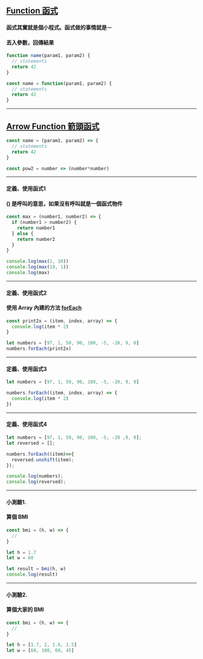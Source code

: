 ## [Function 函式](https://developer.mozilla.org/en-US/docs/Web/JavaScript/Reference/Functions)
#### 函式其實就是個小程式。函式做的事情就是－
#### 丟入參數，回傳結果

```javascript
function name(param1, param2) {
  // statements
  return 42
}
```

```javascript
const name = function(param1, param2) {
  // statements
  return 42
}
```

---

## [Arrow Function 箭頭函式](https://developer.mozilla.org/en-US/docs/Web/JavaScript/Reference/Functions/Arrow_functions)

```javascript
const name = (param1, param2) => {
  // statements
  return 42
}
```
```javascript
const pow2 = number => (number*number)
```

---

#### 定義、使用函式1
#### () 是呼叫的意思，如果沒有呼叫就是一個函式物件

```javascript
const max = (number1, number2) => {
  if (number1 > number2) {
    return number1
  } else {
    return number2
  }
}

console.log(max(1, 10))
console.log(max(10, 1))
console.log(max)
```

---

#### 定義、使用函式2
#### 使用 Array 內建的方法 [forEach](https://developer.mozilla.org/en-US/docs/Web/JavaScript/Reference/Global_Objects/Array/forEach)
```javascript
const print2x = (item, index, array) => {
  console.log(item * 2)
}

let numbers = [97, 1, 50, 90, 100, -5, -20, 9, 0]
numbers.forEach(print2x)
```

---

#### 定義、使用函式3

```javascript
let numbers = [97, 1, 50, 90, 100, -5, -20, 9, 0]

numbers.forEach((item, index, array) => {
  console.log(item * 2)
})
```

---

#### 定義、使用函式4

```javascript
let numbers = [97, 1, 50, 90, 100, -5, -20 ,9, 0];
let reversed = [];

numbers.forEach((item)=>{
  reversed.unshift(item);
});

console.log(numbers);
console.log(reversed);
```

---

#### 小測驗1.
#### 算個 BMI

```javascript
const bmi = (h, w) => {
  // 
}

let h = 1.7
let w = 60

let result = bmi(h, w)
console.log(result)

```

---

#### 小測驗2.
#### 算個大家的 BMI

```javascript
const bmi = (h, w) => {
  // 
}

let h = [1.7, 2, 1.6, 1.5]
let w = [60, 100, 60, 45]


```